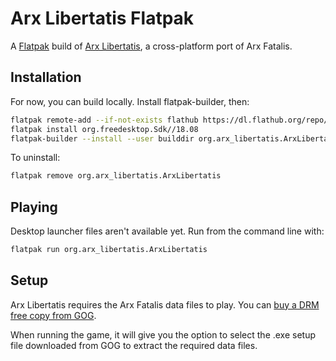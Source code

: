 # Arx Libertatis Flatpak

A [Flatpak](https://flatpak.org) build of [Arx Libertatis](http://arx-libertatis.org/), a cross-platform port of Arx Fatalis.

## Installation

For now, you can build locally. Install flatpak-builder, then:

```bash
flatpak remote-add --if-not-exists flathub https://dl.flathub.org/repo/flathub.flatpakrepo
flatpak install org.freedesktop.Sdk//18.08
flatpak-builder --install --user builddir org.arx_libertatis.ArxLibertatis.json --force-clean
```

To uninstall:

```bash
flatpak remove org.arx_libertatis.ArxLibertatis
```

## Playing

Desktop launcher files aren't available yet. Run from the command line with:

```bash
flatpak run org.arx_libertatis.ArxLibertatis
```

## Setup

Arx Libertatis requires the Arx Fatalis data files to play. You can [buy a DRM free copy from GOG](https://www.gog.com/game/arx_fatalis).

When running the game, it will give you the option to select the .exe setup file downloaded from GOG to extract the required data files.